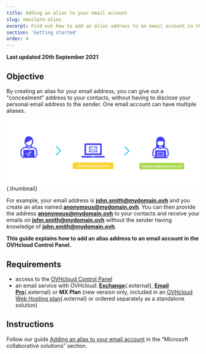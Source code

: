 ```yaml
---
title: Adding an alias to your email account
slug: emailpro-alias
excerpt: Find out how to add an alias address to an email account in the OVHcloud Control Panel
section: 'Getting started'
order: 4
---
```


**Last updated 20th September 2021**

## Objective

By creating an alias for your email address, you can give out a "concealment" address to your contacts, without having to disclose your personal email address to the sender. One email account can have multiple aliases.

![emails](images/email-alias01.png){.thumbnail}

For example, your email address is **john.smith@mydomain.ovh** and you create an alias named **anonymous@mydomain.ovh**. You can then provide the address **anonymous@mydomain.ovh** to your contacts and receive your emails on **john.smith@mydomain.ovh** without the sender having knowledge of **john.smith@mydomain.ovh**.

**This guide explains how to add an alias address to an email account in the OVHcloud Control Panel.**

## Requirements

- access to the [OVHcloud Control Panel](https://www.ovh.com/auth/?action=gotomanager&from=https://www.ovh.co.uk/&ovhSubsidiary=GB)
- an email service with OVHcloud: [**Exchange**](https://www.ovhcloud.com/en-gb/emails/hosted-exchange/){.external}, [**Email Pro**](https://www.ovhcloud.com/en-gb/emails/email-pro/){.external} or **MX Plan** (new version only, included in an [OVHcloud Web Hosting plan](https://www.ovhcloud.com/en-gb/web-hosting/){.external} or ordered separately as a standalone solution)

## Instructions

Follow our guide [Adding an alias to your email account](https://docs.ovh.com/gb/en/microsoft-collaborative-solutions/email-alias/) in the “Microsoft collaborative solutions” section.